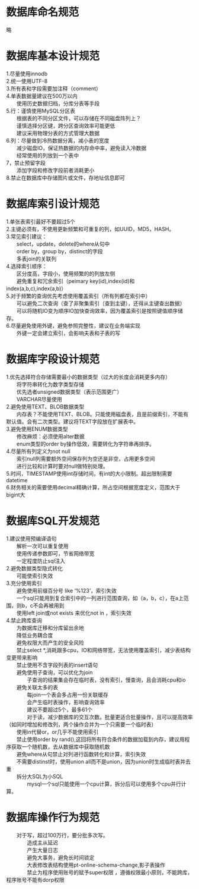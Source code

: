 # 数据库命名规范 #  
略  
# 数据库基本设计规范 #
1.尽量使用innodb  
2.统一使用UTF-8  
3.所有表和字段需要加注释（comment）  
4.单表数据量建议在500万以内  
&emsp;&emsp;使用历史数据归档，分库分表等手段  
5.行：谨慎使用MySQL分区表  
&emsp;&emsp;根据表的不同分区文件，可以存储在不同磁盘阵列上？  
&emsp;&emsp;谨慎选择分区键，跨分区查询效率可能更低  
&emsp;&emsp;建议采用物理分表的方式管理大数据  
6.列：尽量做到冷热数据分离，减小表的宽度  
&emsp;&emsp;减少磁盘IO，保证热数据的内存命中率，避免读入冷数据  
&emsp;&emsp;经常使用的列放到一个表中  
7，禁止预留字段  
&emsp;&emsp;添加字段和修改字段前者消耗更小  
8.禁止在数据库中存储图片或文件，存地址信息即可  
# 数据库索引设计规范  
1.单张表索引最好不要超过5个  
2.主键必须有，不使用更新频繁和可重复的列，如UUID，MD5，HASH。  
3.常见索引建议：  
&emsp;&emsp;select，update，delete的where从句中  
&emsp;&emsp;order by，group by，distinct的字段  
&emsp;&emsp;多表join的关联列  
4.选择索引顺序：  
&emsp;&emsp;区分度高，字段小，使用频繁的的列放左侧  
&emsp;&emsp;避免重复和冗余索引（peimary key(id),index(id)和index(a,b,c),index(a,b)）  
5.对于频繁的查询优先考虑使用覆盖索引（所有列都在索引中）  
&emsp;&emsp;可以避免二次查询（查了非聚集索引（查到主键），还得从主键查出数据）  
&emsp;&emsp;可以将随机IO变为顺序IO加快查询效率，因为覆盖索引是按照键值顺序储存。  
6.尽量避免使用外键，避免参照完整性，建议在业务端实现  
&emsp;&emsp;外键一定会建立索引，会影响夫表和子表的写  
# 数据库字段设计规范  
1.优先选择符合存储需要最小的数据类型（过大的长度会消耗更多内存）  
&emsp;&emsp;将字符串转化为数字类型存储  
&emsp;&emsp;优先选者unsigned数据类型（表示范围更广）  
&emsp;&emsp;VARCHAR尽量使用  
2.避免使用TEXT、BLOB数据类型  
&emsp;&emsp;内存表？不能使用TEXT、BLOB。只能使用磁盘表，且是前缀索引，不能有默认值。会有二次类型。建议将TEXT字段放在扩展表中。  
3.避免使用ENUM数据类型  
&emsp;&emsp;修改麻烦：必须使用alter数据  
&emsp;&emsp;enum类型的order by操作低效，需要转化为字符串再排序。  
4.尽量所有列定义为not null  
&emsp;&emsp;索引null列需要额外空间保存列为空还是非空，占用更多空间  
&emsp;&emsp;进行比较和计算时要对null做特别处理。  
5.时间，TIMESTAMP使用int存储时间，有int的大小限制。超出限制需要datetime  
6.财务相关的需要使用decimal精确计算，所占空间根据宽度定义，范围大于bigint大  
# 数据库SQL开发规范  
1.建议使用预编译语句  
&emsp;&emsp;解析一次可以重复使用  
&emsp;&emsp;使用传递参数即可，节省网络带宽  
&emsp;&emsp;一定程度防止sql注入  
2.避免数据类型隐式转化  
&emsp;&emsp;可能使索引失效  
3.充分使用索引  
&emsp;&emsp;避免使用前缀百分号 like ‘%123’，索引失效  
&emsp;&emsp;一个sql只能用到复合索引中的一列进行范围查询，如（a，b，c），在a上范围，则b，c不会再被用到  
&emsp;&emsp;使用left join或not exists 来优化not in ，索引失效  
4.禁止跨库查询  
&emsp;&emsp;为数据库迁移和分库留出余地  
&emsp;&emsp;降低业务耦合度  
&emsp;&emsp;避免权限大而产生的安全风险  
&emsp;&emsp;禁止select *,消耗跟多cpu，IO和网络带宽，无法使用覆盖索引，减少表结构变更带来影响  
&emsp;&emsp;禁止使用不含字段列表的insert语句  
&emsp;&emsp;避免使用子查询，可以优化为join  
&emsp;&emsp;&emsp;&emsp;子查询的结果集会存在临时表，没有索引，慢查询，且会消耗cpu和io  
&emsp;&emsp;避免关联太多的表  
&emsp;&emsp;&emsp;&emsp;每join一个表会多占用一份关联缓存  
&emsp;&emsp;&emsp;&emsp;会产生临时表操作，影响查询效率  
&emsp;&emsp;&emsp;&emsp;建议不要超过5个，最多61个  
&emsp;&emsp;&emsp;&emsp;对于读，减少数据库的交互次数。批量更适合批量操作，且可以提高效率（如同时增加和修改列，两个操作合并为一个只需要一个临时表）  
&emsp;&emsp;使用in代替or，or几乎不能使用索引  
&emsp;&emsp;禁止使用order by rand(),这回将所有符合条件的数据加载到内存，建议用程序获取一个随机数，去从数据库中获取随机数  
&emsp;&emsp;避免where从句禁止对列进行函数转化和计算，索引失效  
&emsp;&emsp;不需要distinst时，使用union all而不是union，因为union时生成临时表并去重  
&emsp;&emsp;拆分大SQL为小SQL  
&emsp;&emsp;&emsp;&emsp;mysql一个sql只能使用一个cpu计算，拆分后可以使用多个cpu并行计算。  
# 数据库操作行为规范  
&emsp;&emsp;对于写，超过100万行，要分批多次写。  
&emsp;&emsp;&emsp;&emsp;造成主从延迟  
&emsp;&emsp;&emsp;&emsp;产生大量日志  
&emsp;&emsp;&emsp;&emsp;避免大事务，避免长时间锁定  
&emsp;&emsp;&emsp;&emsp;大表修改表结构使用pt-online-schema-change,影子表操作  
&emsp;&emsp;&emsp;&emsp;禁止为程序使用账号的赋予super权限 ，遵循权限最小原则，不能跨库，程序账号不能有dorp权限  

